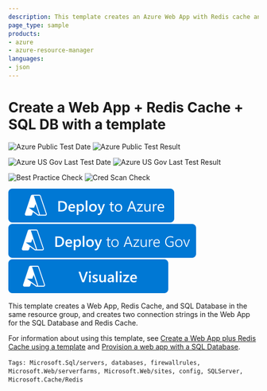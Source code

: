 ```yaml
---
description: This template creates an Azure Web App with Redis cache and a SQL Database.
page_type: sample
products:
- azure
- azure-resource-manager
languages:
- json
---
```

# Create a Web App + Redis Cache + SQL DB with a template

![Azure Public Test Date](https://azurequickstartsservice.blob.core.windows.net/badges/quickstarts/microsoft.web/web-app-redis-cache-sql-database/PublicLastTestDate.svg)
![Azure Public Test Result](https://azurequickstartsservice.blob.core.windows.net/badges/quickstarts/microsoft.web/web-app-redis-cache-sql-database/PublicDeployment.svg)

![Azure US Gov Last Test Date](https://azurequickstartsservice.blob.core.windows.net/badges/quickstarts/microsoft.web/web-app-redis-cache-sql-database/FairfaxLastTestDate.svg)
![Azure US Gov Last Test Result](https://azurequickstartsservice.blob.core.windows.net/badges/quickstarts/microsoft.web/web-app-redis-cache-sql-database/FairfaxDeployment.svg)

![Best Practice Check](https://azurequickstartsservice.blob.core.windows.net/badges/quickstarts/microsoft.web/web-app-redis-cache-sql-database/BestPracticeResult.svg)
![Cred Scan Check](https://azurequickstartsservice.blob.core.windows.net/badges/quickstarts/microsoft.web/web-app-redis-cache-sql-database/CredScanResult.svg)

[![Deploy To Azure](https://raw.githubusercontent.com/Azure/azure-quickstart-templates/master/1-CONTRIBUTION-GUIDE/images/deploytoazure.svg?sanitize=true)](https://portal.azure.com/#create/Microsoft.Template/uri/https%3A%2F%2Fraw.githubusercontent.com%2FAzure%2Fazure-quickstart-templates%2Fmaster%2Fquickstarts%2Fmicrosoft.web%2Fweb-app-redis-cache-sql-database%2Fazuredeploy.json)
[![Deploy To Azure US Gov](https://raw.githubusercontent.com/Azure/azure-quickstart-templates/master/1-CONTRIBUTION-GUIDE/images/deploytoazuregov.svg?sanitize=true)](https://portal.azure.us/#create/Microsoft.Template/uri/https%3A%2F%2Fraw.githubusercontent.com%2FAzure%2Fazure-quickstart-templates%2Fmaster%2Fquickstarts%2Fmicrosoft.web%2Fweb-app-redis-cache-sql-database%2Fazuredeploy.json)
[![Visualize](https://raw.githubusercontent.com/Azure/azure-quickstart-templates/master/1-CONTRIBUTION-GUIDE/images/visualizebutton.svg?sanitize=true)](http://armviz.io/#/?load=https%3A%2F%2Fraw.githubusercontent.com%2FAzure%2Fazure-quickstart-templates%2Fmaster%2Fquickstarts%2Fmicrosoft.web%2Fweb-app-redis-cache-sql-database%2Fazuredeploy.json)

This template creates a Web App, Redis Cache, and SQL Database in the same resource group, and creates two connection strings in the Web App for the SQL Database and Redis Cache.

For information about using this template, see [Create a Web App plus Redis Cache using a template](https://azure.microsoft.com/documentation/articles/cache-web-app-arm-with-redis-cache-provision/) and [Provision a web app with a SQL Database](https://azure.microsoft.com/documentation/articles/app-service-web-arm-with-sql-database-provision/).

`Tags: Microsoft.Sql/servers, databases, firewallrules, Microsoft.Web/serverfarms, Microsoft.Web/sites, config, SQLServer, Microsoft.Cache/Redis`
